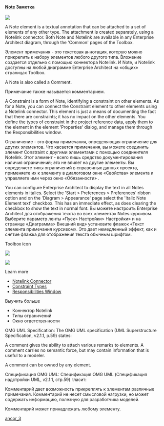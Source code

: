 #### <a href="https://sparxsystems.com/enterprise_architect_user_guide/15.1/model_domains/element_note.html" target="_blank">Note</a> Заметка

![](_src/d-note.png)

A Note element is a textual annotation that can be attached to a set of elements of any other type. The attachment is created separately, using a Notelink connector. Both Note and Notelink are available in any Enterprise Architect diagram, through the 'Common' pages of the Toolbox.

Элемент примечания - это текстовая аннотация, которую можно прикрепить к набору элементов любого другого типа. Вложение создается отдельно с помощью коннектора Notelink. И Note, и Notelink доступны на любой диаграмме Enterprise Architect на «общих» страницах Toolbox.

A Note is also called a Comment.

Примечание также называется комментарием.

A Constraint is a form of Note, identifying a constraint on other elements. As for a Note, you can connect the Constraint element to other elements using a Notelink connector. This element is just a means of documenting the fact that there are constraints; it has no impact on the other elements. You define the types of constraint in the project reference data, apply them to the element in the element 'Properties' dialog, and manage them through the Responsibilities window.

Ограничение - это форма примечания, определяющая ограничение для других элементов. Что касается примечания, вы можете соединить элемент Constraint с другими элементами с помощью соединителя Notelink. Этот элемент - всего лишь средство документирования наличия ограничений; это не влияет на другие элементы. Вы определяете типы ограничений в справочных данных проекта, применяете их к элементу в диалоговом окне «Свойства» элемента и управляете ими через окно «Обязанности» .

You can configure Enterprise Architect to display the text in all Notes elements in italics. Select the 'Start > Preferences > Preferences' ribbon option and on the 'Diagram > Appearance' page select the 'Italic Note Element text' checkbox. This has an immediate effect, as does clearing the checkbox to show the text in normal font.
Вы можете настроить Enterprise Architect для отображения текста во всех элементах Notes курсивом. Выберите параметр ленты «Пуск> Настройки> Настройки» и на странице «Диаграмма> Внешний вид» установите флажок «Текст элемента примечания курсивом». Это дает немедленный эффект, как и снятие флажка для отображения текста обычным шрифтом.

Toolbox icon

![](_src/e-constraint.png)

![](_src/e-note.png)

Learn more

<ul>
	<li><a href="https://sparxsystems.com/enterprise_architect_user_guide/15.1/model_domains/model_domains/notelink_connector.html">Notelink Connector</a></li>
	<li><a href="https://sparxsystems.com/enterprise_architect_user_guide/15.1/model_domains/model_repository/constrainttypes.html">Constraint Types</a></li>
	<li><a href="https://sparxsystems.com/enterprise_architect_user_guide/15.1/model_domains/modeling/ruletab.html">Responsibilities Window</a> </li>
</ul>

Выучить больше
* Коннектор Notelink
* Типы ограничений
* Окно ответственности

OMG UML Specification:
The OMG UML specification (UML Superstructure Specification, v2.1.1, p.59) states:

A comment gives the ability to attach various remarks to elements. A comment carries no semantic force, but may contain information that is useful to a modeler.

A comment can be owned by any element.

Спецификация OMG UML:
Спецификация OMG UML (Спецификация надстройки UML, v2.1.1, стр.59) гласит:

Комментарий дает возможность прикреплять к элементам различные примечания. Комментарий не несет смысловой нагрузки, но может содержать информацию, полезную для разработчика моделей.

Комментарий может принадлежать любому элементу.

<a href="follow%2Fancor_3.md" target="_blank">ancor_3</a>